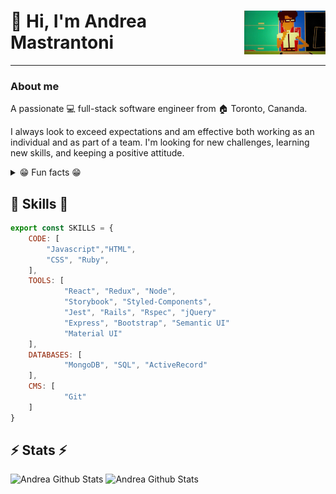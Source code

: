 <div>
    <img  align="right" src="https://github.com/andmast/andmast/blob/master/coder.gif" height="70px" width="auto">
    <h1 align="left"> 👋 Hi, I'm <strong>Andrea Mastrantoni</strong></h1>
</div>

---
### About me
A passionate 💻 full-stack software engineer from 🏠 Toronto, Cananda.

I always look to exceed expectations and am effective both working as an individual and as part of a team. I'm looking for new challenges, learning new skills, and keeping a positive attitude. 

<details>
    <summary>😁 Fun facts 😁</summary>
        <p>✈️ Wannabe Globetrotter</p>
        <p>📖 Avid Reader</p>
        <p>🎮 Video/Board Game Enthusiast</p>
        <p>🎲 D&D Newbie</p>
        <p>🏠 Previously Framer/Rough Carperter</p>
        <p>💎 Former Graphic Designer</p>
        <p>📺 Tv/Movie Buff </p>
</details>

##  🎉 Skills  🎉
```javascript
export const SKILLS = {
    CODE: [
        "Javascript","HTML", 
        "CSS", "Ruby", 
    ],
    TOOLS: [
            "React", "Redux", "Node", 
            "Storybook", "Styled-Components", 
            "Jest", "Rails", "Rspec", "jQuery"
            "Express", "Bootstrap", "Semantic UI"
            "Material UI"
    ],
    DATABASES: [
            "MongoDB", "SQL", "ActiveRecord"
    ],
    CMS: [
            "Git"
    ]
}

```

## ⚡ Stats ⚡ 
![Andrea Github Stats](https://andmast-github-stats.vercel.app/api?username=andmast&show_icons=true&count_private=true&hide=contribs,issues,prs&theme=gruvbox)
![Andrea Github Stats](https://andmast-github-stats.vercel.app/api/top-langs/?username=andmast&hide=html&theme=gruvbox)

